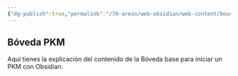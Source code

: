 ```yaml
---
{"dg-publish":true,"permalink":"/70-areas/web-obsidian/web-content/boveda-pkm/"}
---
```



## Bóveda PKM
Aquí tienes la explicación del contenido de la Bóveda base para iniciar un PKM con Obsidian.

